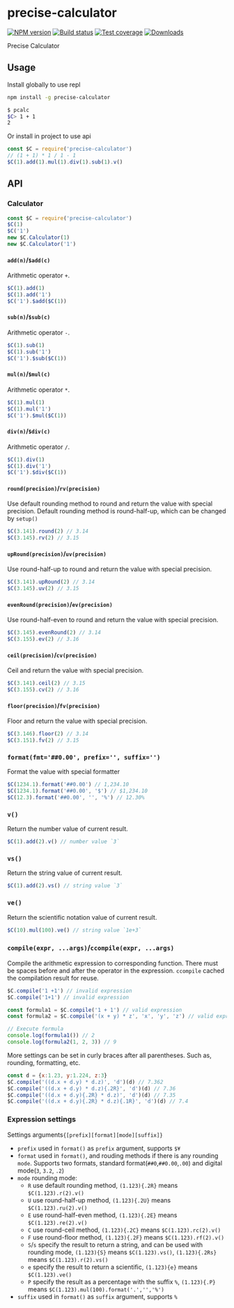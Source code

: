 # precise-calculator

[![NPM version](https://img.shields.io/npm/v/precise-calculator.svg?style=flat-square)](https://www.npmjs.com/package/precise-calculator)
[![Build status](https://img.shields.io/travis/wenjunxiao/precise-calculator.svg?style=flat-square)](https://travis-ci.org/wenjunxiao/precise-calculator)
[![Test coverage](https://img.shields.io/coveralls/wenjunxiao/precise-calculator.svg?style=flat-square)](https://coveralls.io/github/wenjunxiao/precise-calculator)
[![Downloads](http://img.shields.io/npm/dm/precise-calculator.svg?style=flat-square)](https://npmjs.org/package/precise-calculator)

Precise Calculator

## Usage

  Install globally to use repl

```bash
npm install -g precise-calculator
```

```bash
$ pcalc
$C> 1 + 1
2
```

  Or install in project to use api

```js
const $C = require('precise-calculator')
// (1 + 1) * 1 / 1 - 1
$C(1).add(1).mul(1).div(1).sub(1).v()
```

## API

### Calculator

```js
const $C = require('precise-calculator')
$C(1)
$C('1')
new $C.Calculator(1)
new $C.Calculator('1')
```

#### `add(n)`/`$add(c)`
  Arithmetic operator `+`.
```js
$C(1).add(1)
$C(1).add('1')
$C('1').$add($C(1))
```

#### `sub(n)`/`$sub(c)`
  Arithmetic operator `-`.
```js
$C(1).sub(1)
$C(1).sub('1')
$C('1').$sub($C(1))
```

#### `mul(n)`/`$mul(c)`
  Arithmetic operator `*`.
```js
$C(1).mul(1)
$C(1).mul('1')
$C('1').$mul($C(1))
```

#### `div(n)`/`$div(c)`
  Arithmetic operator `/`.
```js
$C(1).div(1)
$C(1).div('1')
$C('1').$div($C(1))
```

#### `round(precision)`/`rv(precision)`
  Use default rounding method to round and return the value with special precision.
  Default rounding method is round-half-up, which can be changed by `setup()`
```js
$C(3.141).round(2) // 3.14
$C(3.145).rv(2) // 3.15
```

#### `upRound(precision)`/`uv(precision)`
  Use round-half-up to round and return the value with special precision.
```js
$C(3.141).upRound(2) // 3.14
$C(3.145).uv(2) // 3.15
```

#### `evenRound(precision)`/`ev(precision)`
  Use round-half-even to round and return the value with special precision.
```js
$C(3.145).evenRound(2) // 3.14
$C(3.155).ev(2) // 3.16
```

#### `ceil(precision)`/`cv(precision)`
  Ceil and return the value with special precision.
```js
$C(3.141).ceil(2) // 3.15
$C(3.155).cv(2) // 3.16
```

#### `floor(precision)`/`fv(precision)`
  Floor and return the value with special precision.
```js
$C(3.146).floor(2) // 3.14
$C(3.151).fv(2) // 3.15
```

### `format(fmt='##0.00', prefix='', suffix='')`
  Format the value with special formatter
```js
$C(1234.1).format('##0.00') // 1,234.10
$C(1234.1).format('##0.00', '$') // $1,234.10
$C(12.3).format('##0.00', '', '%') // 12.30%
```

### `v()`
  Return the number value of current result.
```js
$C(1).add(2).v() // number value `3`
```

### `vs()`
  Return the string value of current result.
```js
$C(1).add(2).vs() // string value `3`
```

### `ve()`
  Return the scientific notation value of current result.
```js
$C(10).mul(100).ve() // string value `1e+3`
```

### `compile(expr, ...args)`/`ccompile(expr, ...args)`

  Compile the arithmetic expression to corresponding function. There must be spaces before and after the operator in the expression. `ccompile` cached the compilation result for reuse.

```js
$C.compile('1 +1') // invalid expression
$C.compile('1+1') // invalid expression

const formula1 = $C.compile('1 + 1') // valid expression
const formula2 = $C.compile('(x + y) * z', 'x', 'y', 'z') // valid expression

// Execute formula
console.log(formula1()) // 2
console.log(formula2(1, 2, 3)) // 9
```

  More settings can be set in curly braces after all parentheses. Such as, rounding, formatting, etc.
```js
const d = {x:1.23, y:1.224, z:3}
$C.compile('((d.x + d.y) * d.z)', 'd')(d) // 7.362
$C.compile('((d.x + d.y) * d.z){.2R}', 'd')(d) // 7.36
$C.compile('((d.x + d.y){.2R} * d.z)', 'd')(d) // 7.35
$C.compile('((d.x + d.y){.2R} * d.z){.1R}', 'd')(d) // 7.4
```

### Expression settings

  Settings arguments`{[prefix][format][mode][suffix]}`

* `prefix` used in `format()` as `prefix` argument, supports `$¥`
* `format` used in `format()`, and rouding methods if there is any rounding `mode`. 
  Supports two formats, standard format(`##0`,`##0.00`,`.00`) and digital mode(`3`, `3.2`, `.2`)
* `mode` rounding mode:
  - `R` use default rounding method, `(1.123){.2R}` means `$C(1.123).r(2).v()`
  - `U` use round-half-up method, `(1.123){.2U}` means `$C(1.123).ru(2).v()`
  - `E` use round-half-even method, `(1.123){.2E}` means `$C(1.123).re(2).v()`
  - `C` use round-ceil method, `(1.123){.2C}` means `$C(1.123).rc(2).v()`
  - `F` use round-floor method, `(1.123){.2F}` means `$C(1.123).rf(2).v()`
  - `S`/`s` specify the result to return a string, and can be used with rounding mode, 
    `(1.123){S}` means `$C(1.123).vs()`, `(1.123){.2Rs}` means `$C(1.123).r(2).vs()`
  - `e` specify the result to return a scientific, `(1.123){e}` means `$C(1.123).ve()`
  - `P` specify the result as a percentage with the suffix `%`, `(1.123){.P}` means `$C(1.123).mul(100).format('.','','%')`
* `suffix` used in `format()` as `suffix` argument, supports `%`
